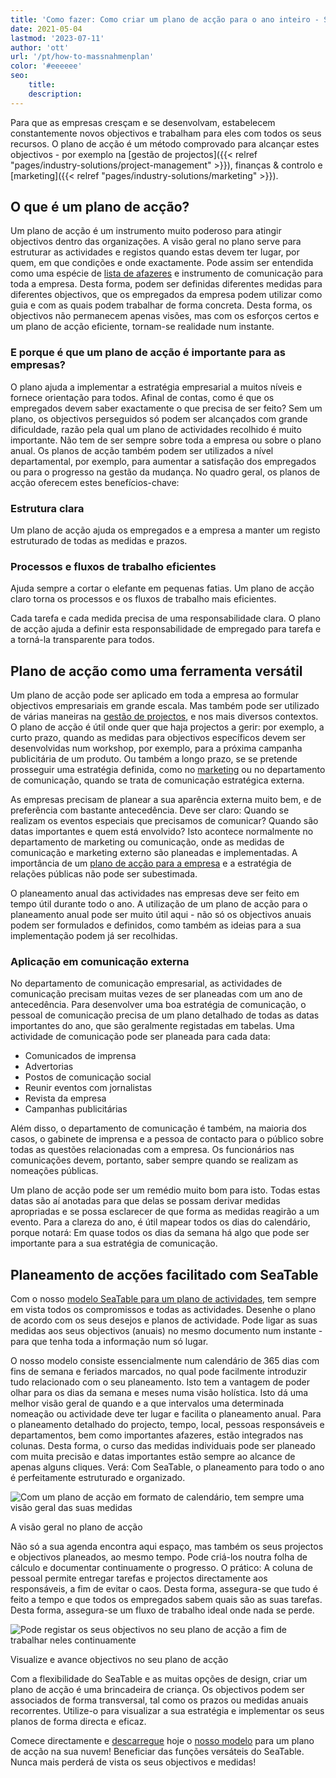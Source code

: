 ```yaml
---
title: 'Como fazer: Como criar um plano de acção para o ano inteiro - SeaTable'
date: 2021-05-04
lastmod: '2023-07-11'
author: 'ott'
url: '/pt/how-to-massnahmenplan'
color: '#eeeeee'
seo:
    title:
    description:
---
```


Para que as empresas cresçam e se desenvolvam, estabelecem constantemente novos objectivos e trabalham para eles com todos os seus recursos. O plano de acção é um método comprovado para alcançar estes objectivos - por exemplo na [gestão de projectos]({{< relref "pages/industry-solutions/project-management" >}}), finanças & controlo e [marketing]({{< relref "pages/industry-solutions/marketing" >}}).

## O que é um plano de acção?

Um plano de acção é um instrumento muito poderoso para atingir objectivos dentro das organizações. A visão geral no plano serve para estruturar as actividades e registos quando estas devem ter lugar, por quem, em que condições e onde exactamente. Pode assim ser entendida como uma espécie de [lista de afazeres](https://seatable.io/pt/to-do-liste-online/) e instrumento de comunicação para toda a empresa. Desta forma, podem ser definidas diferentes medidas para diferentes objectivos, que os empregados da empresa podem utilizar como guia e com as quais podem trabalhar de forma concreta. Desta forma, os objectivos não permanecem apenas visões, mas com os esforços certos e um plano de acção eficiente, tornam-se realidade num instante.

### E porque é que um plano de acção é importante para as empresas?

O plano ajuda a implementar a estratégia empresarial a muitos níveis e fornece orientação para todos. Afinal de contas, como é que os empregados devem saber exactamente o que precisa de ser feito? Sem um plano, os objectivos perseguidos só podem ser alcançados com grande dificuldade, razão pela qual um plano de actividades recolhido é muito importante. Não tem de ser sempre sobre toda a empresa ou sobre o plano anual. Os planos de acção também podem ser utilizados a nível departamental, por exemplo, para aumentar a satisfação dos empregados ou para o progresso na gestão da mudança. No quadro geral, os planos de acção oferecem estes benefícios-chave:

### Estrutura clara

Um plano de acção ajuda os empregados e a empresa a manter um registo estruturado de todas as medidas e prazos.

### Processos e fluxos de trabalho eficientes

Ajuda sempre a cortar o elefante em pequenas fatias. Um plano de acção claro torna os processos e os fluxos de trabalho mais eficientes.

Cada tarefa e cada medida precisa de uma responsabilidade clara. O plano de acção ajuda a definir esta responsabilidade de empregado para tarefa e a torná-la transparente para todos.

## Plano de acção como uma ferramenta versátil

Um plano de acção pode ser aplicado em toda a empresa ao formular objectivos empresariais em grande escala. Mas também pode ser utilizado de várias maneiras na [gestão de projectos](https://seatable.io/pt/projektmanagement/), e nos mais diversos contextos. O plano de acção é útil onde quer que haja projectos a gerir: por exemplo, a curto prazo, quando as medidas para objectivos específicos devem ser desenvolvidas num workshop, por exemplo, para a próxima campanha publicitária de um produto. Ou também a longo prazo, se se pretende prosseguir uma estratégia definida, como no [marketing](https://seatable.io/pt/marketing/) ou no departamento de comunicação, quando se trata de comunicação estratégica externa.

As empresas precisam de planear a sua aparência externa muito bem, e de preferência com bastante antecedência. Deve ser claro: Quando se realizam os eventos especiais que precisamos de comunicar? Quando são datas importantes e quem está envolvido? Isto acontece normalmente no departamento de marketing ou comunicação, onde as medidas de comunicação e marketing externo são planeadas e implementadas. A importância de um [plano de acção para a empresa](https://www.fuer-gruender.de/wissen/unternehmen-gruenden/aussenauftritt/externe-kommunikation/) e a estratégia de relações públicas não pode ser subestimada.

O planeamento anual das actividades nas empresas deve ser feito em tempo útil durante todo o ano. A utilização de um plano de acção para o planeamento anual pode ser muito útil aqui - não só os objectivos anuais podem ser formulados e definidos, como também as ideias para a sua implementação podem já ser recolhidas.

### Aplicação em comunicação externa

No departamento de comunicação empresarial, as actividades de comunicação precisam muitas vezes de ser planeadas com um ano de antecedência. Para desenvolver uma boa estratégia de comunicação, o pessoal de comunicação precisa de um plano detalhado de todas as datas importantes do ano, que são geralmente registadas em tabelas. Uma actividade de comunicação pode ser planeada para cada data:

- Comunicados de imprensa
- Advertorias
- Postos de comunicação social
- Reunir eventos com jornalistas
- Revista da empresa
- Campanhas publicitárias

Além disso, o departamento de comunicação é também, na maioria dos casos, o gabinete de imprensa e a pessoa de contacto para o público sobre todas as questões relacionadas com a empresa. Os funcionários nas comunicações devem, portanto, saber sempre quando se realizam as nomeações públicas.

Um plano de acção pode ser um remédio muito bom para isto. Todas estas datas são aí anotadas para que delas se possam derivar medidas apropriadas e se possa esclarecer de que forma as medidas reagirão a um evento. Para a clareza do ano, é útil mapear todos os dias do calendário, porque notará: Em quase todos os dias da semana há algo que pode ser importante para a sua estratégia de comunicação.

## Planeamento de acções facilitado com SeaTable

Com o nosso [modelo SeaTable para um plano de actividades](https://seatable.io/pt/vorlage/hntk-vocrksmyj-9746vka/), tem sempre em vista todos os compromissos e todas as actividades. Desenhe o plano de acordo com os seus desejos e planos de actividade. Pode ligar as suas medidas aos seus objectivos (anuais) no mesmo documento num instante - para que tenha toda a informação num só lugar.

O nosso modelo consiste essencialmente num calendário de 365 dias com fins de semana e feriados marcados, no qual pode facilmente introduzir tudo relacionado com o seu planeamento. Isto tem a vantagem de poder olhar para os dias da semana e meses numa visão holística. Isto dá uma melhor visão geral de quando e a que intervalos uma determinada nomeação ou actividade deve ter lugar e facilita o planeamento anual. Para o planeamento detalhado do projecto, tempo, local, pessoas responsáveis e departamentos, bem como importantes afazeres, estão integrados nas colunas. Desta forma, o curso das medidas individuais pode ser planeado com muita precisão e datas importantes estão sempre ao alcance de apenas alguns cliques. Verá: Com SeaTable, o planeamento para todo o ano é perfeitamente estruturado e organizado.

![Com um plano de acção em formato de calendário, tem sempre uma visão geral das suas medidas](https://seatable.de/wp-content/uploads/2021/04/Overview.jpg)

A visão geral no plano de acção

Não só a sua agenda encontra aqui espaço, mas também os seus projectos e objectivos planeados, ao mesmo tempo. Pode criá-los noutra folha de cálculo e documentar continuamente o progresso. O prático: A coluna de pessoal permite entregar tarefas e projectos directamente aos responsáveis, a fim de evitar o caos. Desta forma, assegura-se que tudo é feito a tempo e que todos os empregados sabem quais são as suas tarefas. Desta forma, assegura-se um fluxo de trabalho ideal onde nada se perde.

![Pode registar os seus objectivos no seu plano de acção a fim de trabalhar neles continuamente](https://seatable.de/wp-content/uploads/2021/04/Annual-Goals.jpg)

Visualize e avance objectivos no seu plano de acção

Com a flexibilidade do SeaTable e as muitas opções de design, criar um plano de acção é uma brincadeira de criança. Os objectivos podem ser associados de forma transversal, tal como os prazos ou medidas anuais recorrentes. Utilize-o para visualizar a sua estratégia e implementar os seus planos de forma directa e eficaz.

Comece directamente e [descarregue](https://seatable.io/pt/vorlage/hntk-vocrksmyj-9746vka/) hoje o [nosso modelo](https://seatable.io/pt/vorlage/hntk-vocrksmyj-9746vka/) para um plano de acção na sua nuvem! Beneficiar das funções versáteis do SeaTable. Nunca mais perderá de vista os seus objectivos e medidas!

